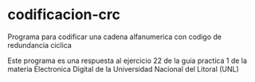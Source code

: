 # codificacion-crc
Programa para codificar una cadena alfanumerica con codigo de redundancia ciclica 

Este programa es una respuesta al ejercicio 22 de la guia practica 1 de la materia Electronica Digital de la Universidad Nacional del Litoral (UNL)
